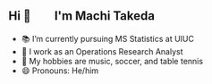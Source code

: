 ## Hi 👋　　I'm Machi Takeda

- 📚 I’m currently pursuing MS Statistics at UIUC
- 💼 I work as an Operations Research Analyst
- 🤩 My hobbies are music, soccer, and table tennis
- 😄 Pronouns: He/him
